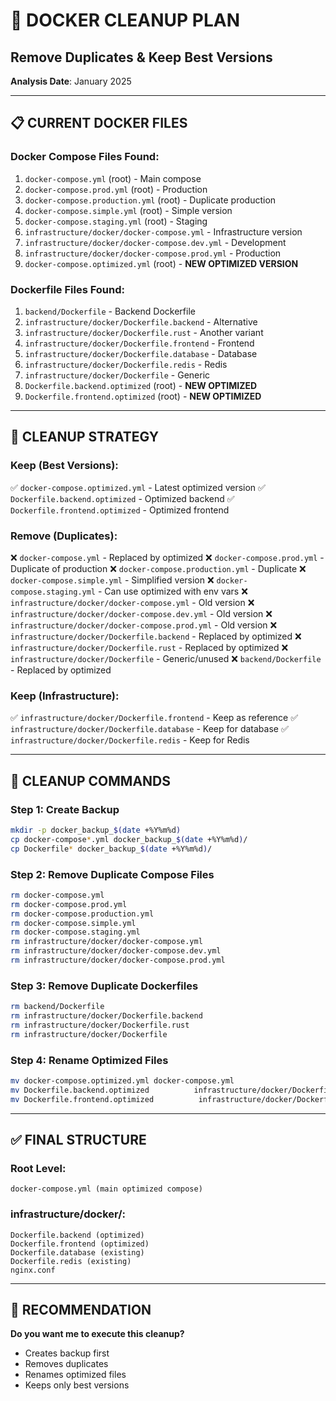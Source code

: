 # 🧹 DOCKER CLEANUP PLAN
## Remove Duplicates & Keep Best Versions

**Analysis Date**: January 2025

---

## 📋 **CURRENT DOCKER FILES**

### **Docker Compose Files Found**:
1. `docker-compose.yml` (root) - Main compose
2. `docker-compose.prod.yml` (root) - Production
3. `docker-compose.production.yml` (root) - Duplicate production
4. `docker-compose.simple.yml` (root) - Simple version
5. `docker-compose.staging.yml` (root) - Staging
6. `infrastructure/docker/docker-compose.yml` - Infrastructure version
7. `infrastructure/docker/docker-compose.dev.yml` - Development
8. `infrastructure/docker/docker-compose.prod.yml` - Production
9. `docker-compose.optimized.yml` (root) - **NEW OPTIMIZED VERSION**

### **Dockerfile Files Found**:
1. `backend/Dockerfile` - Backend Dockerfile
2. `infrastructure/docker/Dockerfile.backend` - Alternative
3. `infrastructure/docker/Dockerfile.rust` - Another variant
4. `infrastructure/docker/Dockerfile.frontend` - Frontend
5. `infrastructure/docker/Dockerfile.database` - Database
6. `infrastructure/docker/Dockerfile.redis` - Redis
7. `infrastructure/docker/Dockerfile` - Generic
8. `Dockerfile.backend.optimized` (root) - **NEW OPTIMIZED**
9. `Dockerfile.frontend.optimized` (root) - **NEW OPTIMIZED**

---

## 🎯 **CLEANUP STRATEGY**

### **Keep (Best Versions)**:
✅ `docker-compose.optimized.yml` - Latest optimized version
✅ `Dockerfile.backend.optimized` - Optimized backend
✅ `Dockerfile.frontend.optimized` - Optimized frontend

### **Remove (Duplicates)**:
❌ `docker-compose.yml` - Replaced by optimized
❌ `docker-compose.prod.yml` - Duplicate of production
❌ `docker-compose.production.yml` - Duplicate
❌ `docker-compose.simple.yml` - Simplified version
❌ `docker-compose.staging.yml` - Can use optimized with env vars
❌ `infrastructure/docker/docker-compose.yml` - Old version
❌ `infrastructure/docker/docker-compose.dev.yml` - Old version
❌ `infrastructure/docker/docker-compose.prod.yml` - Old version
❌ `infrastructure/docker/Dockerfile.backend` - Replaced by optimized
❌ `infrastructure/docker/Dockerfile.rust` - Replaced by optimized
❌ `infrastructure/docker/Dockerfile` - Generic/unused
❌ `backend/Dockerfile` - Replaced by optimized

### **Keep (Infrastructure)**:
✅ `infrastructure/docker/Dockerfile.frontend` - Keep as reference
✅ `infrastructure/docker/Dockerfile.database` - Keep for database
✅ `infrastructure/docker/Dockerfile.redis` - Keep for Redis

---

## 📝 **CLEANUP COMMANDS**

### **Step 1: Create Backup**
```bash
mkdir -p docker_backup_$(date +%Y%m%d)
cp docker-compose*.yml docker_backup_$(date +%Y%m%d)/
cp Dockerfile* docker_backup_$(date +%Y%m%d)/
```

### **Step 2: Remove Duplicate Compose Files**
```bash
rm docker-compose.yml
rm docker-compose.prod.yml
rm docker-compose.production.yml
rm docker-compose.simple.yml
rm docker-compose.staging.yml
rm infrastructure/docker/docker-compose.yml
rm infrastructure/docker/docker-compose.dev.yml
rm infrastructure/docker/docker-compose.prod.yml
```

### **Step 3: Remove Duplicate Dockerfiles**
```bash
rm backend/Dockerfile
rm infrastructure/docker/Dockerfile.backend
rm infrastructure/docker/Dockerfile.rust
rm infrastructure/docker/Dockerfile
```

### **Step 4: Rename Optimized Files**
```bash
mv docker-compose.optimized.yml docker-compose.yml
mv Dockerfile.backend.optimized          infrastructure/docker/Dockerfile.backend
mv Dockerfile.frontend.optimized          infrastructure/docker/Dockerfile.frontend
```

---

## ✅ **FINAL STRUCTURE**

### **Root Level**:
```
docker-compose.yml (main optimized compose)
```

### **infrastructure/docker/**:
```
Dockerfile.backend (optimized)
Dockerfile.frontend (optimized)
Dockerfile.database (existing)
Dockerfile.redis (existing)
nginx.conf
```

---

## 🎯 **RECOMMENDATION**

**Do you want me to execute this cleanup?**
- Creates backup first
- Removes duplicates
- Renames optimized files
- Keeps only best versions

